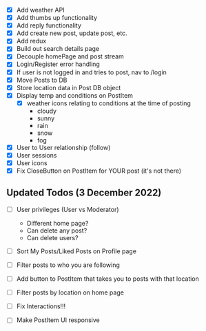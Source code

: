 -   [x] Add weather API
-   [x] Add thumbs up functionality
-   [x] Add reply functionality
-   [x] Add create new post, update post, etc.
-   [x] Add redux
-   [x] Build out search details page
-   [x] Decouple homePage and post stream
-   [x] Login/Register error handling
-   [x] If user is not logged in and tries to post, nav to /login
-   [x] Move Posts to DB
-   [x] Store location data in Post DB object
-   [x] Display temp and conditions on PostItem
    -   [x] weather icons relating to conditions at the time of posting
        -   cloudy
        -   sunny
        -   rain
        -   snow
        -   fog
-   [x] User to User relationship (follow)
-   [x] User sessions
-   [x] User icons
-   [x] Fix CloseButton on PostItem for YOUR post (it's not there)

## Updated Todos (3 December 2022)

-   [ ] User privileges (User vs Moderator)

    -   Different home page?
    -   Can delete any post?
    -   Can delete users?

-   [ ] Sort My Posts/Liked Posts on Profile page
-   [ ] Filter posts to who you are following
-   [ ] Add button to PostItem that takes you to posts with that location
-   [ ] Filter posts by location on home page
-   [ ] Fix Interactions!!!
-   [ ] Make PostItem UI responsive
